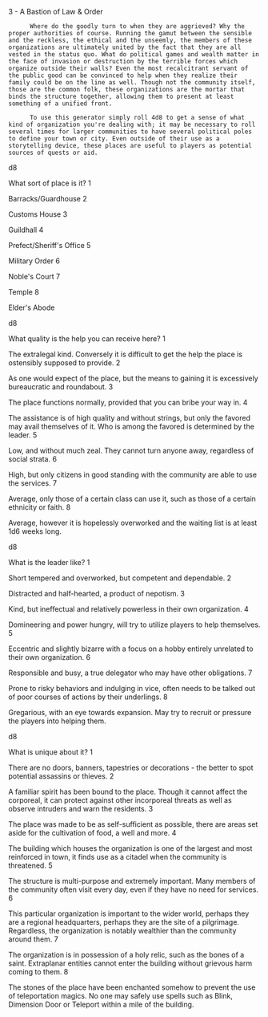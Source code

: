  3 - A Bastion of Law & Order

          Where do the goodly turn to when they are aggrieved? Why the proper authorities of course. Running the gamut between the sensible and the reckless, the ethical and the unseemly, the members of these organizations are ultimately united by the fact that they are all vested in the status quo. What do political games and wealth matter in the face of invasion or destruction by the terrible forces which organize outside their walls? Even the most recalcitrant servant of the public good can be convinced to help when they realize their family could be on the line as well. Though not the community itself, those are the common folk, these organizations are the mortar that binds the structure together, allowing them to present at least something of a unified front.

          To use this generator simply roll 4d8 to get a sense of what kind of organization you're dealing with; it may be necessary to roll several times for larger communities to have several political poles to define your town or city. Even outside of their use as a storytelling device, these places are useful to players as potential sources of quests or aid.


d8
	
What sort of place is it?
1
	
Barracks/Guardhouse
2
	
Customs House
3
	
Guildhall
4
	
Prefect/Sheriff's Office
5
	
Military Order
6
	
Noble's Court
7
	
Temple
8
	
Elder's Abode

d8
	
What quality is the help you can receive here?
1
	
The extralegal kind. Conversely it is difficult to get the help the place is ostensibly supposed to provide.
2
	
As one would expect of the place, but the means to gaining it is excessively bureaucratic and roundabout.
3
	
The place functions normally, provided that you can bribe your way in.
4
	
The assistance is of high quality and without strings, but only the favored may avail themselves of it. Who is among the favored is determined by the leader.
5
	
Low, and without much zeal. They cannot turn anyone away, regardless of social strata.
6
	
High, but only citizens in good standing with the community are able to use the services.
7
	
Average, only those of a certain class can use it, such as those of a certain ethnicity or faith.
8
	
Average, however it is hopelessly overworked and the waiting list is at least 1d6 weeks long.


d8
	
What is the leader like?
1
	
Short tempered and overworked, but competent and dependable.
2
	
Distracted and half-hearted, a product of nepotism.
3
	
Kind, but ineffectual and relatively powerless in their own organization.
4
	
Domineering and power hungry, will try to utilize players to help themselves.
5
	
Eccentric and slightly bizarre with a focus on a hobby entirely unrelated to their own organization.
6
	
Responsible and busy, a true delegator who may have other obligations.
7
	
Prone to risky behaviors and indulging in vice, often needs to be talked out of poor courses of actions by their underlings.
8
	
Gregarious, with an eye towards expansion. May try to recruit or pressure the players into helping them.

d8
	
What is unique about it?
1
	
There are no doors, banners, tapestries or decorations - the better to spot potential assassins or thieves.
2
	
A familiar spirit has been bound to the place. Though it cannot affect the corporeal, it can protect against other incorporeal threats as well as observe intruders and warn the residents.
3
	
The place was made to be as self-sufficient as possible, there are areas set aside for the cultivation of food, a well and more.
4
	
The building which houses the organization is one of the largest and most reinforced in town, it finds use as a citadel when the community is threatened.
5
	
The structure is multi-purpose and extremely important. Many members of the community often visit every day, even if they have no need for services.
6
	
This particular organization is important to the wider world, perhaps they are a regional headquarters, perhaps they are the site of a pilgrimage. Regardless, the organization is notably wealthier than the community around them.
7
	
The organization is in possession of a holy relic, such as the bones of a saint. Extraplanar entities cannot enter the building without grievous harm coming to them.
8
	
The stones of the place have been enchanted somehow to prevent the use of teleportation magics. No one may safely use spells such as Blink, Dimension Door or Teleport within a mile of the building.